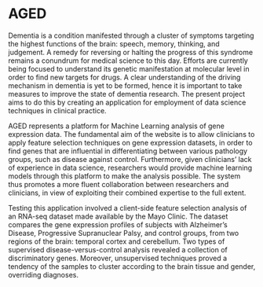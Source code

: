 # AGED

Dementia is a condition manifested through a cluster of symptoms targeting the highest functions of the brain: speech, memory, thinking, and judgement. A remedy for reversing or halting the progress of this syndrome remains a conundrum for medical science to this day. Efforts are currently being focused to understand its genetic manifestation at molecular level in order to find new targets for drugs. A clear understanding of the driving mechanism in dementia is yet to be formed, hence it is important to take measures to improve the state of dementia research. The present project aims to do this by creating an application for employment of data science techniques in clinical practice.

AGED represents a platform for Machine Learning analysis of gene expression data. The fundamental aim of the website is to allow clinicians to apply feature selection techniques on gene expression datasets, in order to find genes that are influential in differentiating between various pathology groups, such as disease against control. Furthermore, given clinicians’ lack of experience in data science, researchers would provide machine learning models through this platform to make the analysis possible. The system thus promotes a more fluent collaboration between researchers and clinicians, in view of exploiting their combined expertise to the full extent.

Testing this application involved a client-side feature selection analysis of an RNA-seq dataset made available by the Mayo Clinic. The dataset compares the gene expression profiles of subjects with Alzheimer’s Disease, Progressive Supranuclear Palsy, and control groups, from two regions of the brain: temporal cortex and cerebellum. Two types of supervised disease-versus-control analysis revealed a collection of discriminatory genes. Moreover, unsupervised techniques proved a tendency of the samples to cluster according to the brain tissue and gender, overriding diagnoses.